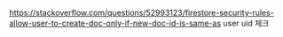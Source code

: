 https://stackoverflow.com/questions/52993123/firestore-security-rules-allow-user-to-create-doc-only-if-new-doc-id-is-same-as
user uid 체크

